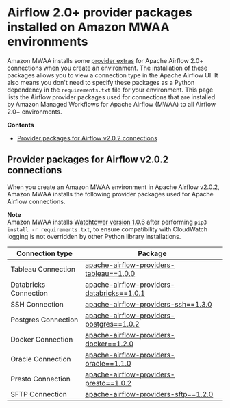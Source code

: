 # Airflow 2\.0\+ provider packages installed on Amazon MWAA environments<a name="connections-packages"></a>

Amazon MWAA installs some [provider extras](http://airflow.apache.org/docs/apache-airflow/2.0.2/extra-packages-ref.html#providers-extras) for Apache Airflow 2\.0\+ connections when you create an environment\. The installation of these packages allows you to view a connection type in the Apache Airflow UI\. It also means you don't need to specify these packages as a Python dependency in the `requirements.txt` file for your environment\. This page lists the Airflow provider packages used for connections that are installed by Amazon Managed Workflows for Apache Airflow \(MWAA\) to all Airflow 2\.0\+ environments\.

**Contents**
+ [Provider packages for Airflow v2\.0\.2 connections](#connections-packages-table)

## Provider packages for Airflow v2\.0\.2 connections<a name="connections-packages-table"></a>

When you create an Amazon MWAA environment in Apache Airflow v2\.0\.2, Amazon MWAA installs the following provider packages used for Apache Airflow connections\.

**Note**  
 Amazon MWAA installs [Watchtower version 1\.0\.6](https://pypi.org/project/watchtower/) after performing `pip3 install -r requirements.txt`, to ensure compatibility with CloudWatch logging is not overridden by other Python library installations\. 


| Connection type | Package | 
| --- | --- | 
|  Tableau Connection  |  [apache\-airflow\-providers\-tableau==1\.0\.0](https://airflow.apache.org/docs/apache-airflow-providers-tableau/stable/index.html)  | 
|  Databricks Connection  |  [apache\-airflow\-providers\-databricks==1\.0\.1](https://airflow.apache.org/docs/apache-airflow-providers-databricks/stable/index.html)  | 
|  SSH Connection  |  [apache\-airflow\-providers\-ssh==1\.3\.0](https://airflow.apache.org/docs/apache-airflow-providers-ssh/stable/index.html)  | 
|  Postgres Connection  |  [apache\-airflow\-providers\-postgres==1\.0\.2](https://airflow.apache.org/docs/apache-airflow-providers-postgres/stable/index.html)  | 
|  Docker Connection  |  [apache\-airflow\-providers\-docker==1\.2\.0](https://airflow.apache.org/docs/apache-airflow-providers-docker/stable/index.html)  | 
|  Oracle Connection  |  [apache\-airflow\-providers\-oracle==1\.1\.0](https://airflow.apache.org/docs/apache-airflow-providers-oracle/stable/index.html)  | 
|  Presto Connection  |  [apache\-airflow\-providers\-presto==1\.0\.2](https://airflow.apache.org/docs/apache-airflow-providers-presto/stable/index.html)  | 
|  SFTP Connection  |  [apache\-airflow\-providers\-sftp==1\.2\.0](https://airflow.apache.org/docs/apache-airflow-providers-sftp/stable/index.html)  | 